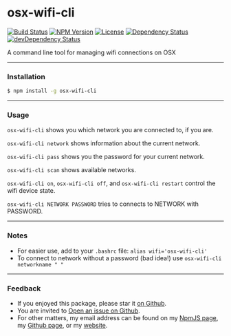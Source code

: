 # osx-wifi-cli

[![Build Status](https://travis-ci.org/danyshaanan/osx-wifi-cli.png)](https://travis-ci.org/danyshaanan/osx-wifi-cli)
[![NPM Version](https://img.shields.io/npm/v/osx-wifi-cli.svg?style=flat)](https://npmjs.org/package/osx-wifi-cli)
[![License](http://img.shields.io/npm/l/osx-wifi-cli.svg?style=flat)](LICENSE)
[![Dependency Status](https://david-dm.org/danyshaanan/osx-wifi-cli.svg)](https://david-dm.org/danyshaanan/osx-wifi-cli)
[![devDependency Status](https://david-dm.org/danyshaanan/osx-wifi-cli/dev-status.svg)](https://david-dm.org/danyshaanan/osx-wifi-cli#info=devDependencies)

A command line tool for managing wifi connections on OSX

* * *
### Installation
```bash
$ npm install -g osx-wifi-cli
```
* * *
### Usage

`osx-wifi-cli` shows you which network you are connected to, if you are.

`osx-wifi-cli network` shows information about the current network.

`osx-wifi-cli pass` shows you the password for your current network.

`osx-wifi-cli scan` shows available networks.

`osx-wifi-cli on`, `osx-wifi-cli off`, and `osx-wifi-cli restart` control the wifi device state.

`osx-wifi-cli NETWORK PASSWORD` tries to connects to NETWORK with PASSWORD.

* * *
### Notes
* For easier use, add to your `.bashrc` file: `alias wifi='osx-wifi-cli'`
* To connect to network without a password (bad idea!) use `osx-wifi-cli networkname " "`

* * *
### Feedback
* If you enjoyed this package, please star it [on Github](https://github.com/danyshaanan/osx-wifi-cli).
* You are invited to [Open an issue on Github](https://github.com/danyshaanan/osx-wifi-cli/issues).
* For other matters, my email address can be found on my [NpmJS page](https://www.npmjs.org/~danyshaanan), my [Github page](https://github.com/danyshaanan), or my [website](http://danyshaanan.com/).

